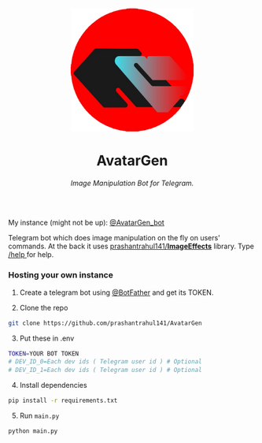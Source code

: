 <br>
<p align='center'>
<img src='assets\meta\github_demo_pfp.png' width='250px'/>
</p>
<h1 align='center'>AvatarGen</h1>

<h6 align='center'>Image Manipulation Bot for Telegram.</h6>

<br>

My instance (might not be up): <a href='https://t.me/AvatarGen_bot'>@AvatarGen_bot</a>

Telegram bot which does image manipulation on the fly on users' commands. At the back it uses <a href='https://github.com/prashantrahul141/ImageEffects'>prashantrahul141/<b>ImageEffects</b></a> library. Type <a href='https://t.me/AvatarGen_bot?start=help'>/help </a> for help.

<h3> Hosting your own instance </h3>

1. Create a telegram bot using <a href='https://t.me/BotFather'>@BotFather</a> and get its TOKEN.

2. Clone the repo

```sh
git clone https://github.com/prashantrahul141/AvatarGen
```

3. Put these in .env

```sh
TOKEN=YOUR BOT TOKEN
# DEV_ID_0=Each dev ids ( Telegram user id ) # Optional
# DEV_ID_1=Each dev ids ( Telegram user id ) # Optional
```

4. Install dependencies

```sh
pip install -r requirements.txt
```

5. Run `main.py`

```sh
python main.py
```
